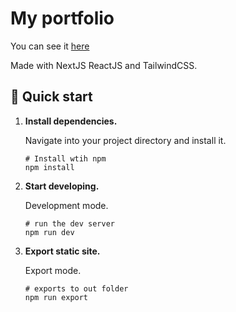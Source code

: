 # My portfolio

You can see it <a href="https://paco.netlify.app/">here</a>

Made with NextJS ReactJS and TailwindCSS.

## 🚀 Quick start

1.  **Install dependencies.**

    Navigate into your project directory and install it.

    ```shell
    # Install wtih npm
    npm install
    ```

2.  **Start developing.**

    Development mode.

    ```shell
    # run the dev server
    npm run dev
    ```

3.  **Export static site.**

    Export mode.

    ```shell
    # exports to out folder
    npm run export
    ```
